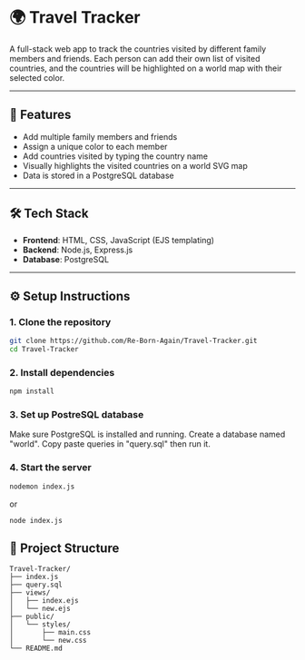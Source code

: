 # 🌍 Travel Tracker

A full-stack web app to track the countries visited by different family members and friends. Each person can add their own list of visited countries, and the countries will be highlighted on a world map with their selected color.

---

## 🚀 Features

- Add multiple family members and friends
- Assign a unique color to each member
- Add countries visited by typing the country name
- Visually highlights the visited countries on a world SVG map
- Data is stored in a PostgreSQL database

---

## 🛠️ Tech Stack

- **Frontend**: HTML, CSS, JavaScript (EJS templating)
- **Backend**: Node.js, Express.js
- **Database**: PostgreSQL

---

## ⚙️ Setup Instructions

### 1. Clone the repository

```bash
git clone https://github.com/Re-Born-Again/Travel-Tracker.git
cd Travel-Tracker
```
### 2. Install dependencies

```bash
npm install
```
### 3. Set up PostreSQL database
Make sure PostgreSQL is installed and running.
Create a database named "world".
Copy paste queries in "query.sql" then run it.

### 4. Start the server

```bash
nodemon index.js
```
or
```
node index.js
```

## 📂 Project Structure
```
Travel-Tracker/
├── index.js
├── query.sql
├── views/
│   ├── index.ejs
│   └── new.ejs
├── public/
│   └── styles/
│       ├── main.css
│       └── new.css
└── README.md   
```
